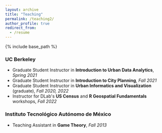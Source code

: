 ```yaml
---
layout: archive
title: "Teaching"
permalink: /teaching2/
author_profile: true
redirect_from:
  - /resume
---
```


{% include base_path %}

### UC Berkeley
* Graduate Student Instructor in **Introduction to Urban Data Analytics**, *Spring 2021*
* Graduate Student Instructor in **Introduction to City Planning**, *Fall 2021*
* Graduate Student Instructor in **Urban Informatics and Visualization** (graduate), *Fall 2020, 2022*
* Instructor for DLab's **US Census** and **R Geospatial Fundamentals** workshops, *Fall 2022*

### Instituto Tecnológico Autónomo de México
* Teaching Assistant in **Game Theory**, *Fall 2013*
